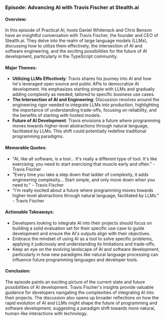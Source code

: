 ### Episode: Advancing AI with Travis Fischer at Stealth.ai

#### Overview:
In this episode of Practical AI, hosts Daniel Whitenack and Chris Benson have an insightful conversation with Travis Fischer, the founder and CEO of Stealth.ai. They delve into the realm of large language models (LLMs), discussing how to utilize them effectively, the intersection of AI and software engineering, and the exciting possibilities for the future of AI development, particularly in the TypeScript community.

#### Major Themes:
- **Utilizing LLMs Effectively**: Travis shares his journey into AI and how he's leveraged open source and public APIs to democratize AI development. He emphasizes starting simple with LLMs and gradually adding complexity as needed, tailored to specific business use cases.
- **The Intersection of AI and Engineering**: Discussion revolves around the engineering rigor needed to integrate LLMs into production, highlighting the importance of understanding trade-offs, focusing on reliability, and the benefits of starting with hosted models.
- **Future of AI Development**: Travis envisions a future where programming moves towards higher-level abstractions through natural language, facilitated by LLMs. This shift could potentially redefine traditional programming paradigms.

#### Memorable Quotes:
- "AI, like all software, is a tool... It's really a different type of tool. It's like exercising; you need to start exercising that muscle early and often." - Travis Fischer
- "Every time you take a step down that ladder of complexity, it adds engineering complexity... Start simple, and only move down when you need to." - Travis Fischer
- "I'm really excited about a future where programming moves towards higher-level abstractions through natural language, facilitated by LLMs." - Travis Fischer

#### Actionable Takeaways:
- Developers looking to integrate AI into their projects should focus on building a solid evaluation set for their specific use case to guide development and ensure the AI's outputs align with their objectives.
- Embrace the mindset of using AI as a tool to solve specific problems, applying it judiciously and understanding its limitations and trade-offs.
- Keep an eye on the evolving landscape of AI and software development, particularly in how new paradigms like natural language processing can influence future programming languages and developer tools.

#### Conclusion:
The episode paints an exciting picture of the current state and future possibilities of AI development. Travis Fischer's insights provide valuable guidance for developers navigating the complexities of integrating AI into their projects. The discussion also opens up broader reflections on how the rapid evolution of AI and LLMs might shape the future of programming and software development, suggesting a paradigm shift towards more natural, human-like interactions with technology.
